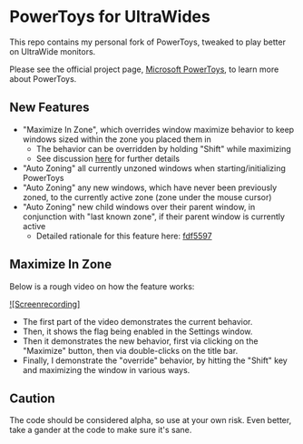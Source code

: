 # PowerToys for UltraWides

This repo contains my personal fork of PowerToys, tweaked to play better on UltraWide monitors.

Please see the official project page, [Microsoft PowerToys](https://github.com/microsoft/PowerToys/), to learn more about PowerToys.

## New Features
- "Maximize In Zone", which overrides window maximize behavior to keep windows sized within the zone you placed them in
   - The behavior can be overridden by holding "Shift" while maximizing
   - See discussion [here](https://github.com/microsoft/PowerToys/issues/279) for further details
- "Auto Zoning" all currently unzoned windows when starting/initializing PowerToys
- "Auto Zoning" any new windows, which have never been previously zoned, to the currently active zone (zone under the mouse cursor)
- "Auto Zoning" new child windows over their parent window, in conjunction with "last known zone", if their parent window is currently active
   - Detailed rationale for this feature here: [fdf5597](https://github.com/peddamat/PowerToys/commit/fdf55970fb9138a62aa2d2c3fc0be0e209919954)

## Maximize In Zone

Below is a rough video on how the feature works:

[![Screenrecording]](https://user-images.githubusercontent.com/869300/170856719-f9ea23c1-6159-49d9-95b3-89b6c1e0f6a7.mp4)

- The first part of the video demonstrates the current behavior.
- Then, it shows the flag being enabled in the Settings window.
- Then it demonstrates the new behavior, first via clicking on the "Maximize" button, then via double-clicks on the title bar.
- Finally, I demonstrate the "override" behavior, by hitting the "Shift" key and maximizing the window in various ways.

## Caution

The code should be considered alpha, so use at your own risk.  Even better, take a gander at the code to make sure it's sane.